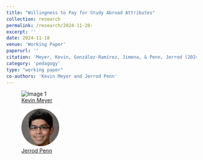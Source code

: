 ```yaml
---
title: "Willingness to Pay for Study Abroad Attributes"
collection: research
permalink: /research/2024-11-28-
excerpt: ''
date: 2024-11-18
venue: 'Working Paper'
paperurl: ''
citation: 'Meyer, Kevin, González-Ramírez, Jimena, & Penn, Jerrod (2024). &quot;An Willingness to Pay for Study Abroad Attributes; <i>SSRN Working Paper</i>.'
category: 'pedagogy'
type: "working paper"
co-authors: 'Kevin Meyer and Jerrod Penn'
---
```


<body>
<div class="image-container">
        <figure>
            <img src="/images/co-authors/kevin_meyer.png" alt="Image 1" width="100" height="auto">
            <figcaption><a href="https://www.kmmeyer.com/" target="_blank">Kevin Meyer</a></figcaption>
        </figure>
        <figure>
            <img src="/images/co-authors/jerrod_penn.png" alt="Image 2" width="100" height="auto">
            <figcaption><a href="https://www.lsu.edu/agriculture/agecon/people/bio/jerrod-penn.php" target="_blank">Jerrod Penn</a></figcaption>
        </figure>
        <!-- Add more images as needed -->
    </div>
</body>


<!--<details open>
<summary>
Abstract
</summary>

<p>
This study investigates the impact of price changes on the behavior of disc golf players using a natural experiment involving two nearby courses. One of these courses enforces a seasonal parking fee, while the other remains free all year. By integrating data from a popular disc golf scorekeeping app, state park fee schedules, and weather conditions, we assess the fee's effect on the visitation dynamics between the two courses. Our results indicate that introducing a parking fee can lead to a drop of up to 30 percent in daily visits to the course with the fee, compared to times when both courses are free. However, considering the potential substitution to the free course, the daily share of visits to the fee-charging course diminishes by about 6 percent, and the average monthly visits per player decrease by around 7 percent. This research sheds light on how pricing affects participation in recreational activities, offering insights that can inform decisions related to course management, pricing strategies, and the promotion of disc golf.
</p>

</details>

<details open>
<summary>
Keywords
</summary>
disc golf <br>

frisbee golf <br>

recreation demand <br>

congestion pricing <br>

demand estimation <br>

substitutability <br>

public parks <br>

user fees <br>

<br>

</details>
-->

